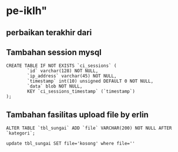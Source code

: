 # pe-iklh" 
## perbaikan terakhir dari 

## Tambahan session mysql
```
CREATE TABLE IF NOT EXISTS `ci_sessions` (
        `id` varchar(128) NOT NULL,
        `ip_address` varchar(45) NOT NULL,
        `timestamp` int(10) unsigned DEFAULT 0 NOT NULL,
        `data` blob NOT NULL,
        KEY `ci_sessions_timestamp` (`timestamp`)
);
```
## Tambahan fasilitas upload file by erlin
```
ALTER TABLE `tbl_sungai` ADD `file` VARCHAR(200) NOT NULL AFTER `kategori`;

update tbl_sungai SET file='kosong' where file=''

```
